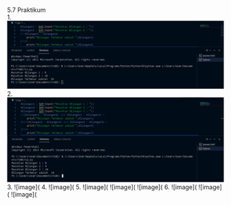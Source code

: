 5.7 Praktikum\
1.
![image](https://github.com/IsmedQalyubi/2.Tugas-Praktikum-python-II/blob/main/11.PNG) 
2.
![image](https://github.com/IsmedQalyubi/2.Tugas-Praktikum-python-II/blob/main/12.PNG) 
3.
![image](
4.
![image](
5.
![image](
![image](
![image](
6.
![image](
![image](
![image](

